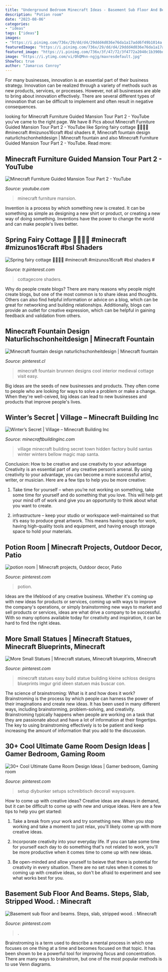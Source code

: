 ```yaml
---
title: "Underground Bedroom Minecraft Ideas - Basement Sub Floor And Beams. Steps, Slab, Stripped Wood. : Minecraft"
description: "Potion room"
date: "2023-08-06"
categories:
- "ideas"
tags: ["ideas"]
images:
- "https://i.pinimg.com/736x/29/dd/d4/29ddd4d036e76da1a17add6f49b1014a.jpg"
featuredImage: "https://i.pinimg.com/736x/29/dd/d4/29ddd4d036e76da1a17add6f49b1014a.jpg"
featured_image: "https://i.pinimg.com/736x/3f/47/72/3f4772a2040c1b390bdc20a972e64aef.jpg"
image: "https://i.ytimg.com/vi/OhQMnn-ngjg/maxresdefault.jpg"
ShowToc: true
author: "Jamarcus Conroy"
---
```



For many businesses, innovation is an essential part of their business strategy. Innovation can be realized through a variety of methods such as new products, services, or processes. However, not all businesses are able to bring about innovation effectively. There are several different types of innovation that can be difficult to implement and often result in negative consequences.

	

		
looking for Minecraft Furniture Guided Mansion Tour Part 2 - YouTube you've came to the right page. We have 8 Pics about Minecraft Furniture Guided Mansion Tour Part 2 - YouTube like Spring fairy cottage 🌻💐🧚‍♀️ #minecraft #mizunos16craft #bsl shaders #, Minecraft fountain design naturlichschonheitdesign | Minecraft fountain and also Minecraft Furniture Guided Mansion Tour Part 2 - YouTube. Read more:
		
    
## Minecraft Furniture Guided Mansion Tour Part 2 - YouTube

<img loading=lazy src="https://i.ytimg.com/vi/OhQMnn-ngjg/maxresdefault.jpg" onerror="this.onerror=null;this.src='https://tse1.mm.bing.net/th?id=OIP.bTtvHr5fG0j6AqrziL9W8wHaEK&amp;pid=15.1';" alt="Minecraft Furniture Guided Mansion Tour Part 2 - YouTube">

_Source: youtube.com_

>minecraft furniture mansion. 

	

Invention is a process by which something new is created. It can be something as simple as designing a new shirt or product, or creating a new way of doing something. Inventions have the power to change the world and can make people's lives better.

    
## Spring Fairy Cottage 🌻💐🧚‍♀️ #minecraft #mizunos16craft #bsl Shaders #

<img loading=lazy src="https://i.pinimg.com/736x/aa/4a/3b/aa4a3b4baf826749d80909aa66d02625.jpg" onerror="this.onerror=null;this.src='https://tse3.mm.bing.net/th?id=OIP.a-0YRp-xOGjWiskdQFTSzQHaHa&amp;pid=15.1';" alt="Spring fairy cottage 🌻💐🧚‍♀️ #minecraft #mizunos16craft #bsl shaders #">

_Source: tr.pinterest.com_

>cottagecore shaders. 

	

Why do people create blogs?
There are many reasons why people might create blogs, but one of the most common is to share ideas and thoughts. Others can also find helpful information or advice on a blog, which can be great for networking and building relationships. Additionally, blogs can provide an outlet for creative expression, which can be helpful in gaining feedback and validation from others.

    
## Minecraft Fountain Design Naturlichschonheitdesign | Minecraft Fountain

<img loading=lazy src="https://i.pinimg.com/736x/3f/47/72/3f4772a2040c1b390bdc20a972e64aef.jpg" onerror="this.onerror=null;this.src='https://tse3.mm.bing.net/th?id=OIP.t9MHNHp4c1RnNRqp-ESpLAHaLH&amp;pid=15.1';" alt="Minecraft fountain design naturlichschonheitdesign | Minecraft fountain">

_Source: pinterest.cl_

>minecraft fountain brunnen designs cool interior medieval cottage visit easy. 

	

Big ideas are the seeds of new businesses and products. They often come to people who are looking for ways to solve a problem or make a change. When they're well-ceived, big ideas can lead to new businesses and products that improve people's lives.

    
## Winter’s Secret | Village – Minecraft Building Inc

<img loading=lazy src="https://minecraftbuildinginc.com/wp-content/uploads/2014/01/Winters-secret-village-minecraft-building-ideas-town-3.jpg" onerror="this.onerror=null;this.src='https://tse4.mm.bing.net/th?id=OIP.m9lHOa77-5MX4MAo1JeC4gHaD7&amp;pid=15.1';" alt="Winter’s Secret | Village – Minecraft Building Inc">

_Source: minecraftbuildinginc.com_

>village minecraft building secret town hidden factory build santas winter winters bellow magic map santa. 

	

Conclusion: How to be creative and use creativity to your advantage
Creativity is an essential part of any creative person’s arsenal. By using creativity to your advantage, you can become a more successful artist, writer, or musician. Here are a few tips to help you be more creative:
1. Take time for yourself – when you’re not working on something, take some time for yourself and do something that you love. This will help get your mind off of work and give you an opportunity to think about what you want to create.

2. infrastructure – keep your studio or workspace well-maintained so that it’s easy to produce great artwork. This means having space for work, having high-quality tools and equipment, and having enough storage space to hold your materials.


    
## Potion Room | Minecraft Projects, Outdoor Decor, Patio

<img loading=lazy src="https://i.pinimg.com/736x/b1/15/87/b1158789d6ca696c9fd6b8961b914aeb.jpg" onerror="this.onerror=null;this.src='https://tse3.mm.bing.net/th?id=OIP.8eDXW3nFVdBK5v26JJck4AHaEK&amp;pid=15.1';" alt="potion room | Minecraft projects, Outdoor decor, Patio">

_Source: pinterest.com_

>potion. 

	

Ideas are the lifeblood of any creative business. Whether it's coming up with new ideas for products or services, coming up with ways to improve the company's operations, or simply brainstorming new ways to market and sell products or services, ideas are what drive a company to be successful. With so many options available today for creativity and inspiration, it can be hard to find the right ideas.

    
## More Small Statues | Minecraft Statues, Minecraft Blueprints, Minecraft

<img loading=lazy src="https://i.pinimg.com/736x/df/ed/fe/dfedfee160d15739fecce5cf00ff1794.jpg" onerror="this.onerror=null;this.src='https://tse2.mm.bing.net/th?id=OIP.QaZdcRYhCAxsyWXX-O0u_AHaD7&amp;pid=15.1';" alt="More Small Statues | Minecraft statues, Minecraft blueprints, Minecraft">

_Source: pinterest.com_

>minecraft statues easy build statue building kleine schloss designs blueprints imgur grid ideen statuen más buscar con. 

	

The science of brainstroming: What is it and how does it work?
Brainstroming is the process by which people can harness the power of their imaginations and create new ideas. It has been used in many different ways, including brainstorming, problem-solving, and creativity. Brainstroming typically happens when people are working on a task that they are passionate about and have a lot of information at their fingertips. The key to using brainstroming effectively is to be patient and keep increasing the amount of information that you add to the discussion.

    
## 30+ Cool Ultimate Game Room Design Ideas | Gamer Bedroom, Gaming Room

<img loading=lazy src="https://i.pinimg.com/736x/92/11/db/9211db5cf497621d21aeb9a7b44a5e83.jpg" onerror="this.onerror=null;this.src='https://tse4.mm.bing.net/th?id=OIP.J_Tu4zcPeQYzGR185jRtFQHaFj&amp;pid=15.1';" alt="30+ Cool Ultimate Game Room Design Ideas | Gamer bedroom, Gaming room">

_Source: pinterest.com_

>setup diybunker setups schreibtisch decorall waysquare. 

	

How to come up with creative ideas?
Creative ideas are always in demand, but it can be difficult to come up with new and unique ideas. Here are a few tips to help you get started:
1. Take a break from your work and try something new. When you stop working and take a moment to just relax, you'll likely come up with more creative ideas.

2. Incorporate creativity into your everyday life. If you can take some time for yourself each day to do something that's not related to work, you'll be more productive when it comes time to come up with new ideas.

3. Be open-minded and allow yourself to beieve that there is potential for creativity in every situation. There are no set rules when it comes to coming up with creative ideas, so don't be afraid to experiment and see what works best for you.

    
## Basement Sub Floor And Beams. Steps, Slab, Stripped Wood. : Minecraft

<img loading=lazy src="https://i.pinimg.com/736x/29/dd/d4/29ddd4d036e76da1a17add6f49b1014a.jpg" onerror="this.onerror=null;this.src='https://tse1.mm.bing.net/th?id=OIP.HqmNaAqMmqCEfQLhgaWBUAHaD7&amp;pid=15.1';" alt="Basement sub floor and beams. Steps, slab, stripped wood. : Minecraft">

_Source: pinterest.com_

>. 

	

Brainstroming is a term used to describe a mental process in which one focuses on one thing at a time and becomes focused on that topic. It has been shown to be a powerful tool for improving focus and concentration. There are many ways to brainstrom, but one of the most popular methods is to use Venn diagrams.

